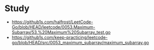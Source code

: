 # Study
* https://github1s.com/halfrost/LeetCode-Go/blob/HEAD/leetcode/0053.Maximum-Subarray/53.%20Maximum%20Subarray_test.go
* https://github1s.com/keep-practicing/leetcode-go/blob/HEAD/src/0053_maximum_subarray/maximum_subarray.go